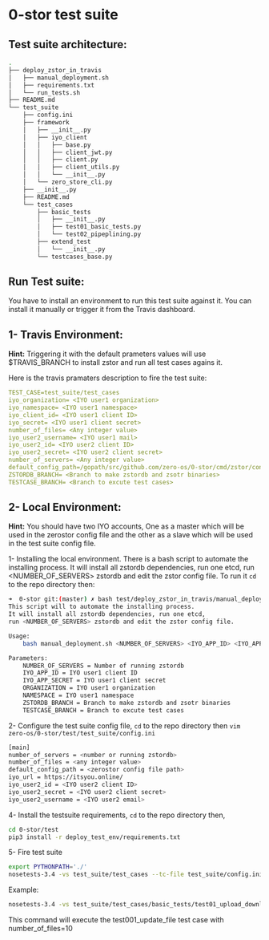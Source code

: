# 0-stor test suite

## Test suite architecture:
```bash
.
├── deploy_zstor_in_travis
│   ├── manual_deployment.sh
│   ├── requirements.txt
│   └── run_tests.sh
├── README.md
└── test_suite
    ├── config.ini
    ├── framework
    │   ├── __init__.py
    │   ├── iyo_client
    │   │   ├── base.py
    │   │   ├── client_jwt.py
    │   │   ├── client.py
    │   │   ├── client_utils.py
    │   │   └── __init__.py
    │   └── zero_store_cli.py
    ├── __init__.py
    ├── README.md
    └── test_cases
        ├── basic_tests
        │   ├── __init__.py
        │   ├── test01_basic_tests.py
        │   └── test02_pipeplining.py
        ├── extend_test
        │   └── __init__.py
        └── testcases_base.py

```

## Run Test suite:

You have to install an environment to run this test suite against it. You can install it manually or trigger it from the Travis dashboard.

## 1- Travis Environment:
**Hint:**
Triggering it with the default prameters values will use $TRAVIS_BRANCH to install zstor and run all test cases agains it.

Here is the travis pramaters description to fire the test suite:
```yaml
TEST_CASE=test_suite/test_cases
iyo_organization= <IYO user1 organization>
iyo_namespace= <IYO user1 namespace>
iyo_client_id= <IYO user1 client ID>
iyo_secret= <IYO user1 client secret>
number_of_files= <Any integer value>
iyo_user2_username= <IYO user1 mail>
iyo_user2_id= <IYO user2 client ID>
iyo_user2_secret= <IYO user2 client secret>
number_of_servers= <Any integer value>
default_config_path=/gopath/src/github.com/zero-os/0-stor/cmd/zstor/config.yaml
ZSTORDB_BRANCH= <Branch to make zstordb and zsotr binaries>
TESTCASE_BRANCH= <Branch to excute test cases>
```



## 2- Local Environment:
**Hint:**
You should have two IYO accounts, One as a master which will be used in the zerostor config file and the other as a slave which will be used in the test suite config file.

1- Installing the local environment. There is a bash script to automate the installing process. It will install all zstordb dependencies, run one etcd, run <NUMBER_OF_SERVERS> zstordb and edit the zstor config file. To run it `cd` to the repo directory then:

```bash
➜  0-stor git:(master) ✗ bash test/deploy_zstor_in_travis/manual_deployment.sh -h
This script will to automate the installing process.
It will install all zstordb dependencies, run one etcd,
run <NUMBER_OF_SERVERS> zstordb and edit the zstor config file.

Usage:
    bash manual_deployment.sh <NUMBER_OF_SERVERS> <IYO_APP_ID> <IYO_APP_SECRET> <ORGANIZATION> <NAMESPACE> <ZSTORDB_BRANCH> <TESTCASE_BRANCH>

Parameters:
    NUMBER_OF_SERVERS = Number of running zstordb
    IYO_APP_ID = IYO user1 client ID
    IYO_APP_SECRET = IYO user1 client secret
    ORGANIZATION = IYO user1 organization
    NAMESPACE = IYO user1 namespace
    ZSTORDB_BRANCH = Branch to make zstordb and zsotr binaries
    TESTCASE_BRANCH = Branch to excute test cases           

```

2- Configure the test suite config file, `cd` to the repo directory then `vim zero-os/0-stor/test/test_suite/config.ini`

```bash
[main]
number_of_servers = <number or running zstordb>
number_of_files = <any integer value>
default_config_path = <zerostor config file path>
iyo_url = https://itsyou.online/
iyo_user2_id = <IYO user2 client ID>
iyo_user2_secret = <IYO user2 client secret>
iyo_user2_username = <IYO user2 email>
```

 4- Install the testsuite requirements, `cd` to the repo directory then,
```bash
cd 0-stor/test
pip3 install -r deploy_test_env/requirements.txt
```

5- Fire test suite
```bash
export PYTHONPATH='./'
nosetests-3.4 -vs test_suite/test_cases --tc-file test_suite/config.ini
```

Example: 
```bash
nosetests-3.4 -vs test_suite/test_cases/basic_tests/test01_upload_download.py:UploadDownload.test001_upload_file --tc-file test_suite/config.ini --tc=main.number_of_files:10
````
This command will execute the test001_update_file test case with number_of_files=10